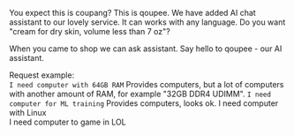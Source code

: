 You expect this is coupang? This is qoupee. We have added AI chat assistant to our lovely service. It can works with any language. Do you want "cream for dry skin, volume less than 7 oz"?

When you came to shop we can ask assistant. Say hello to qoupee - our AI assistant.

Request example:  
`I need computer with 64GB RAM` Provides computers, but a lot of computers with another amount of RAM, for example "32GB DDR4 UDIMM".
`I need computer for ML training` Provides computers, looks ok.
I need computer with Linux  
I need computer to game in LOL  
